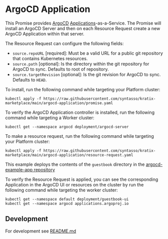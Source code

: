 # ArgoCD Application

This Promise provides [ArgoCD](https://argo-cd.readthedocs.io/en/stable/) [Applications](https://argo-cd.readthedocs.io/en/stable/operator-manual/declarative-setup/#applications)-as-a-Service. The Promise will install an ArgoCD Server and then on each Resource Request create a new ArgoCD Application within that server.

The Resource Request can configure the following fields:
  * `source.repoURL` [required]: Must be a valid URL for a public git repository that contains Kubernetes resources.
  * `source.path` [optional]: Is the directory within the git repository for ArgoCD to sync. Defaults to root of repository.
  * `source.targetRevision` [optional]: Is the git revision for ArgoCD to sync. Defaults to `HEAD`.

To install, run the following command while targeting your Platform cluster:
```
kubectl apply -f https://raw.githubusercontent.com/syntasso/kratix-marketplace/main/argocd-application/promise.yaml
```

To verify the ArgoCD Application controller is installed, run the following command
while targeting a Worker cluster:
```
kubectl get --namespace argocd deployment/argocd-server
```

To make a resource request, run the following command while targeting your Platform cluster:
```
kubectl apply -f https://raw.githubusercontent.com/syntasso/kratix-marketplace/main/argocd-application/resource-request.yaml
```

This example deploys the contents of the `guestbook` directory in the
[argocd-example-app repository](https://github.com/argoproj/argocd-example-apps.git)

To verify the Resource Request is applied, you can see the corresponding Application in the
ArgoCD UI or resources on the cluster by run the following command while targeting the worker cluster:
```
kubectl get --namespace default deployment/guestbook-ui
kubectl get --namespace argocd applications.argoproj.io
```


## Development

For development see [README.md](./internal/README.md)
